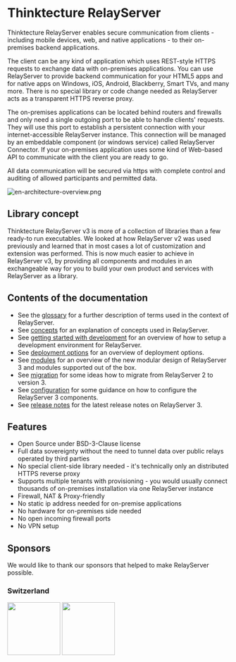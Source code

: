 # Thinktecture RelayServer

Thinktecture RelayServer enables secure communication from clients - including mobile devices, web, and native
applications - to their on-premises backend applications.

The client can be any kind of application which uses REST-style HTTPS requests to exchange data with on-premises
applications. You can use RelayServer to provide backend communication for your HTML5 apps and for native apps on
Windows, iOS, Android, Blackberry, Smart TVs, and many more. There is no special library or code change needed as
RelayServer acts as a transparent HTTPS reverse proxy.

The on-premises applications can be located behind routers and firewalls and only need a single outgoing port to be able
to handle clients' requests. They will use this port to establish a persistent connection with your internet-accessible
RelayServer instance. This connection will be managed by an embeddable component (or windows service) called RelayServer
Connector. If your on-premises application uses some kind of Web-based API to communicate with the client you are ready
to go.

All data communication will be secured via https with complete control and auditing of allowed participants and
permitted data.

![en-architecture-overview.png](./docs/assets/en-architecture-overview.png)

## Library concept

Thinktecture RelayServer v3 is more of a collection of libraries than a few ready-to run executables. We looked at
how RelayServer v2 was used previously and learned that in most cases a lot of customization and extension was
performed. This is now much easier to achieve in RelayServer v3, by providing all components and modules in an
exchangeable way for you to build your own product and services with RelayServer as a library.

## Contents of the documentation

- See the [glossary](./docs/glossary.md) for a further description of terms used in the context of RelayServer.
- See [concepts](./docs/concepts.md) for an explanation of concepts used in RelayServer.
- See [getting started with development](./docs/development-getting-started.md) for an overview of how to setup a
  development environment for RelayServer.
- See [deployment options](./docs/deployment.md) for an overview of deployment options.
- See [modules](./docs/modules.md) for an overview of the new modular design of RelayServer 3 and modules supported out
  of the box.
- See [migration](./docs/migration.md) for some ideas how to migrate from RelayServer 2 to version 3.
- See [configuration](./docs/configuration.md) for some guidance on how to configure the RelayServer 3 components.
- See [release notes](./docs/release-notes.md) for the latest release notes on RelayServer 3.

## Features

- Open Source under BSD-3-Clause license
- Full data sovereignty without the need to tunnel data over public relays operated by third parties
- No special client-side library needed - it's technically only an distributed HTTPS reverse proxy
- Supports multiple tenants with provisioning - you would usually connect thousands of on-premises installation via one
  RelayServer instance
- Firewall, NAT & Proxy-friendly
- No static ip address needed for on-premise applications
- No hardware for on-premises side needed
- No open incoming firewall ports
- No VPN setup

## Sponsors

We would like to thank our sponsors that helped to make RelayServer possible.

### Switzerland

[<img width="120px" src="./docs/assets/logo_sponsor_cmi.svg" />](https://www.cmiag.ch/)
[<img width="120px" src="./docs/assets/logo_sponsor_abraxas.png" />](https://www.abraxas.ch/)
